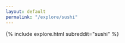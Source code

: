 ```yaml
---
layout: default
permalink: "/explore/sushi"
---
```


<link rel="stylesheet" type="text/css" href="/static/css/explore.css">
{% include explore.html subreddit="sushi" %}
